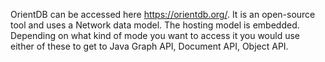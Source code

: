 OrientDB can be accessed here https://orientdb.org/. 
It is an open-source tool and uses a Network data model. 
The hosting model is embedded. 
Depending on what kind of mode you want to access it you would use either of these to get to Java Graph API, Document API, Object API. 
